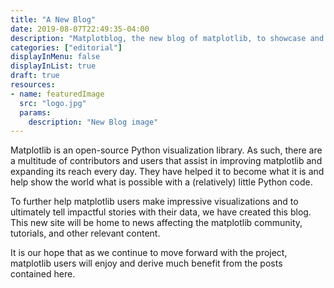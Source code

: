 ```yaml
---
title: "A New Blog"
date: 2019-08-07T22:49:35-04:00
description: "Matplotblog, the new blog of matplotlib, to showcase and share great visualization stories."
categories: ["editorial"]
displayInMenu: false
displayInList: true
draft: true
resources:
- name: featuredImage
  src: "logo.jpg"
  params:
    description: "New Blog image"
---
```


Matplotlib is an open-source Python visualization library. As such, there are a multitude of contributors and users that assist in improving matplotlib and expanding its reach every day. They have helped it to become what it is and help show the world what is possible with a (relatively) little Python code. 

To further help matplotlib users make impressive visualizations and to ultimately tell impactful stories with their data, we have created this blog. This new site will be home to news affecting the matplotlib community, tutorials, and other relevant content. 

It is our hope that as we continue to move forward with the project, matplotlib users will enjoy and derive much benefit from the posts contained here. 